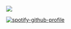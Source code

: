 ![](https://komarev.com/ghpvc/?username=1x1xIx1)


[![spotify-github-profile](https://spotify-github-profile.kittinanx.com/api/view?uid=31b3tlzob2uhsrldoq6cbd4zxydm&cover_image=true&theme=default&show_offline=false&background_color=121212&interchange=false)](https://github.com/kittinan/spotify-github-profile)
